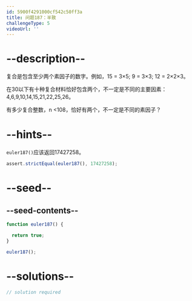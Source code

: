 ```yaml
---
id: 5900f4291000cf542c50ff3a
title: 问题187：半致
challengeType: 5
videoUrl: ''
---
```


# --description--

复合是包含至少两个素因子的数字。例如，15 = 3×5; 9 = 3×3; 12 = 2×2×3。

在30以下有十种复合材料恰好包含两个，不一定是不同的主要因素：4,6,9,10,14,15,21,22,25,26。

有多少复合整数，n &lt;108，恰好有两个，不一定是不同的素因子？

# --hints--

`euler187()`应该返回17427258。

```js
assert.strictEqual(euler187(), 17427258);
```

# --seed--

## --seed-contents--

```js
function euler187() {

  return true;
}

euler187();
```

# --solutions--

```js
// solution required
```
